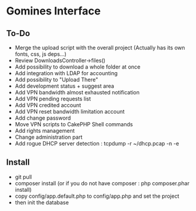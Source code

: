 # Gomines Interface

## To-Do
- Merge the upload script with the overall project (Actually has its own fonts, css, js deps...)
- Review DownloadsController->files()
- Add possibility to download a whole folder at once
- Add integration with LDAP for accounting
- Add possibility to "Upload There"
- Add development status + suggest area
- Add VPN bandwidth almost exhausted notification
- Add VPN pending requests list
- Add VPN credited account
- Add VPN reset bandwidth limitation account
- Add change password
- Move VPN scripts to CakePHP Shell commands
- Add rights management
- Change administration part
- Add rogue DHCP server detection : tcpdump -r ~/dhcp.pcap -n  -e

## Install
- git pull
- composer install (or if you do not have composer : php composer.phar install)
- copy config/app.default.php to config/app.php and set the project
- then init the database